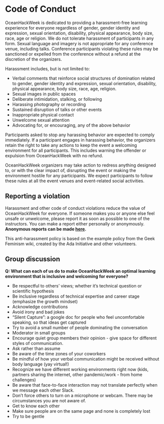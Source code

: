 # Code of Conduct

OceanHackWeek is dedicated to providing a harassment-free learning experience for everyone regardless of gender, gender identity and expression, sexual orientation, disability, physical appearance, body size, race, age or religion. We do not tolerate harassment of participants in any form. Sexual language and imagery is not appropriate for any conference venue, including talks. Conference participants violating these rules may be sanctioned or expelled from the conference without a refund at the discretion of the organizers.

Harassment includes, but is not limited to:

* Verbal comments that reinforce social structures of domination related to gender, gender identity and expression, sexual orientation, disability, physical appearance, body size, race, age, religion.
* Sexual images in public spaces
* Deliberate intimidation, stalking, or following
* Harassing photography or recording
* Sustained disruption of talks or other events
* Inappropriate physical contact
* Unwelcome sexual attention
* Advocating for, or encouraging, any of the above behavior

Participants asked to stop any harassing behavior are expected to comply immediately. If a participant engages in harassing behavior, the organizers retain the right to take any actions to keep the event a welcoming environment for all participants. This includes warning the offender or expulsion from OceanHackWeek with no refund.

OceanHackWeek organizers may take action to redress anything designed to, or with the clear impact of, disrupting the event or making the environment hostile for any participants. We expect participants to follow these rules at all the event venues and event-related social activities.


## Reporting a violation
Harassment and other code of conduct violations reduce the value of OceanHackWeek for everyone. If someone makes you or anyone else feel unsafe or unwelcome, please report it as soon as possible to one of the instructors. You can make a report either personally or anonymously. **Anonymous reports can be made [here](https://oceanhackweek.wufoo.com/forms/zep2ybt1swlulc/).**

This anti-harassment policy is based on the example policy from the Geek Feminism wiki, created by the Ada Initiative and other volunteers.


## Group discussion
**Q: What can each of us do to make OceanHackWeek an optimal learning environment that is inclusive and welcoming for everyone?**

- Be respectful to others’ views; whether it’s technical question or scientific hypothesis
- Be inclusive regardless of technical expertise and career stage (emphasize the growth mindset)
- Acknowledge contributions
- Avoid irony and bad jokes
- “Silent Capture”: a google doc for people who feel uncomfortable speaking, so that ideas get captured
- Try to avoid a small number of people dominating the conversation
- Moderator in small groups
- Encourage quiet group members their opinion - give space for different styles of communication.
- Ask rather than assume
- Be aware of the time zones of your coworkers
- Be mindful of how your verbal communication might be received without body language (yay virtual!)
- Recognize we have different working environments right now (kids, partners sharing the internet, other pandemic/work - from home challenges)
- Be aware that face-to-face interaction may not translate perfectly when we message each other Slack. 
- Don’t force others to turn on a microphone or webcam. There may be circumstances you are not aware of.
- Get to know each other 
- Make sure people are on the same page and none is completely lost
- Try to be gentle 





<!-- OHW19 discussion outcome
* If you see something, say something (wrt code of conduct) -- everyone can take responsibility for supporting participants
* Push your comfort zone, ask questions from many, reach out to the room
* Stay positive
* Creating space where everyone feels comfortable asking questions
* Don’t dismiss ideas you may not fully understand;  issues are challenges
* Respect our diverse backgrounds (language, technical skills, science background; career stage)
* Putting our best selves forward
* Be present
* Everyone feels comfortable contributing
* Be mindful of everyone’s background and constraints
* Work with the person, don’t just take over their keyboard
* Opportunity for anonymous comments (also use Slack)
* Empathize, put yourself in others’ shoes -->